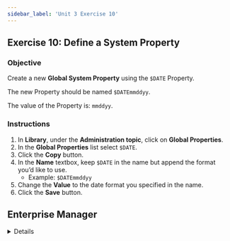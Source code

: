 ```yaml
---
sidebar_label: 'Unit 3 Exercise 10'
---
```


## Exercise 10: Define a System Property

### Objective

Create a new **Global System Property** using the ```$DATE``` Property.

The new Property should be named ```$DATEmmddyy```.

The value of the Property is: ```mmddyy```.

### Instructions

1.	In **Library**, under the **Administration topic**, click on **Global Properties**. 
2.	In the **Global Properties** list select ```$DATE```.
3.	Click the **Copy** button.
4.	In the **Name** textbox, keep ```$DATE``` in the name but append the format you’d like to use.   
    * Example: ```$DATEmmddyy```
6.	Change the **Value** to the date format you specified in the name.
7.	Click the **Save** button. 

## Enterprise Manager

<details>

:::tip [Walkthrough Video - Unit 3 Exercise 10](../static/videobasic/U3E10.mp4)

:::

1.	Under the **Administration topic**, Double-Click on **Global Properties**. 
2.	Click the **Select Global Property** drop-down menu select ```$DATE```.
3.	Click the **Copy** Button (top right) or press Ctrl+Insert
4.	Keep ```$DATE``` in the name but append the format you’d like to use.   
    * Example: ```$DATEmmddyy```
5.	Click the **OK** button.
6.	Change the **Value** to the date format you specified in the name.
7.	Click the **Save** button on the Global Properties toolbar. 
8.	Close the **Global Properties** tab.

</details>
